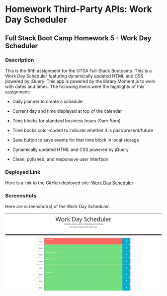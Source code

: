 # Homework Third-Party APIs: Work Day Scheduler

## Full Stack Boot Camp Homework 5 - Work Day Scheduler

### Description

This is the fifth assignment for the UTSA Full-Stack Bootcamp. This is a Work Day Scheduler featuring dynamically updated HTML and CSS powered by jQuery. This app is powered by the library Moment.js to work with dates and times. The following items were the highlights of this assignment:

* Daily planner to create a schedule

* Current day and time displayed at top of the calendar

* Time blocks for standard business hours (9am-5pm)

* Time bocks color-coded to indicate whether it is past/present/future

* Save button to save events for that time block in local storage

* Dynamically updated HTML and CSS powered by jQuery

* Clean, polished, and responsive user interface

### Deployed Link

Here is a link to the GitHub deployed site: [Work Day Scheduler](https://ogmedina.github.io/Homework--Third-Party-APIs/)

### Screenshots

Here are screenshot(s) of the Work Day Scheduler. 

![workdaypicture](https://github.com/ogmedina/Homework--Third-Party-APIs/blob/main/Images/workday1.JPG)


